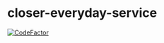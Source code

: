 # closer-everyday-service

[![CodeFactor](https://www.codefactor.io/repository/github/jdrew001/closer-everyday-service/badge?s=af137c57962b0ca585f81e0428f31c6010fa2f08)](https://www.codefactor.io/repository/github/jdrew001/closer-everyday-service)
